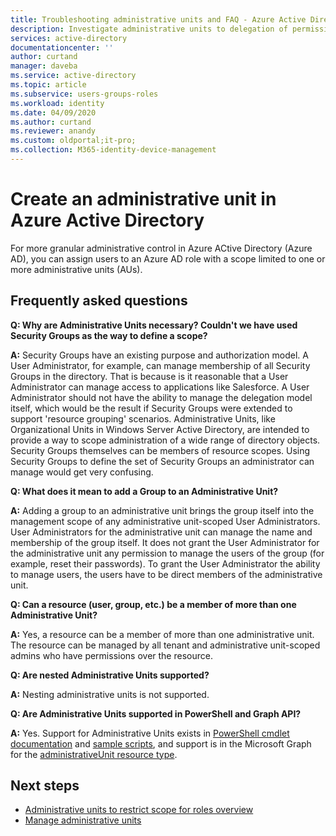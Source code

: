 ```yaml
---
title: Troubleshooting administrative units and FAQ - Azure Active Directory | Microsoft Docs
description: Investigate administrative units to delegation of permissions with restricted scope in Azure Active Directory
services: active-directory
documentationcenter: ''
author: curtand
manager: daveba
ms.service: active-directory
ms.topic: article
ms.subservice: users-groups-roles
ms.workload: identity
ms.date: 04/09/2020
ms.author: curtand
ms.reviewer: anandy
ms.custom: oldportal;it-pro;
ms.collection: M365-identity-device-management
---
```



# Create an administrative unit in Azure Active Directory

For more granular administrative control in Azure ACtive Directory (Azure AD), you can assign users to an Azure AD role with a scope limited to one or more administrative units (AUs).

## Frequently asked questions

**Q: Why are Administrative Units necessary? Couldn't we have used Security Groups as the way to define a scope?**

**A:** Security Groups have an existing purpose and authorization model. A User Administrator, for example, can manage membership of all Security Groups in the directory. That is because is it reasonable that a User Administrator can manage access to applications like Salesforce. A User Administrator should not have the ability to manage the delegation model itself, which would be the result if Security Groups were extended to support 'resource grouping' scenarios. Administrative Units, like Organizational Units in Windows Server Active Directory, are intended to provide a way to scope administration of a wide range of directory objects. Security Groups themselves can be members of resource scopes. Using Security Groups to define the set of Security Groups an administrator can manage would get very confusing.

**Q: What does it mean to add a Group to an Administrative Unit?**

**A:** Adding a group to an administrative unit brings the group itself into the management scope of any administrative unit-scoped User Administrators. User Administrators for the administrative unit can manage the name and membership of the group itself. It does not grant the User Administrator for the administrative unit any permission to manage the users of the group (for example, reset their passwords). To grant the User Administrator the ability to manage users, the users have to be direct members of the administrative unit.

**Q: Can a resource (user, group, etc.) be a member of more than one Administrative Unit?**

**A:** Yes, a resource can be a member of more than one administrative unit. The resource can be managed by all tenant and administrative unit-scoped admins who have permissions over the resource.

**Q: Are nested Administrative Units supported?**

**A:** Nesting administrative units is not supported.

**Q: Are Administrative Units supported in PowerShell and Graph API?**

**A:** Yes. Support for Administrative Units exists in [PowerShell cmdlet documentation](https://docs.microsoft.com/powershell/module/Azuread/?view=azureadps-2.0-preview) and [sample scripts](https://docs.microsoft.com/powershell/azure/active-directory/working-with-administrative-units?view=azureadps-2.0-preview), and support is in the Microsoft Graph for the [administrativeUnit resource type](https://developer.microsoft.com/graph/docs/api-reference/beta/resources/administrativeunit).

## Next steps

- [Administrative units to restrict scope for roles overview](directory-administrative-units.md)
- [Manage administrative units](roles-aus-manage-admin-units.md)